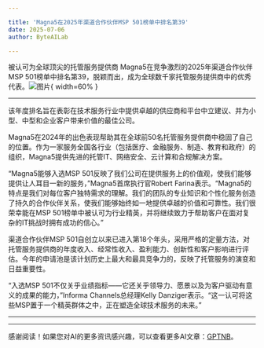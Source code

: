 ```yaml
---

title: 'Magna5在2025年渠道合作伙伴MSP 501榜单中排名第39'
date: 2025-07-06
author: ByteAILab

---
```


被认可为全球顶尖的托管服务提供商
Magna5在竞争激烈的2025年渠道合作伙伴MSP 501榜单中排名第39，脱颖而出，成为全球数千家托管服务提供商中的优秀代表。![图片](https://ai-techpark.com/wp-content/uploads/Magna5-1.jpg){ width=60% }

---
该年度排名旨在表彰在技术服务行业中提供卓越的供应商和平台中立建议、并为小型、中型和企业客户带来价值的最佳公司。

Magna5在2024年的出色表现帮助其在全球前50名托管服务提供商中稳固了自己的位置。作为一家服务全国各行业（包括医疗、金融服务、制造、教育和政府）的组织，Magna5提供先进的托管IT、网络安全、云计算和合规解决方案。

“Magna5能够入选MSP 501反映了我们公司在提供服务上的价值观，使我们能够提供让人耳目一新的服务，”Magna5首席执行官Robert Farina表示。“Magna5的特点是我们对每位客户独特需求的理解。我们的团队的专业知识和个性化服务创造了持久的合作伙伴关系，使我们能够始终如一地提供卓越的价值和可靠性。我们很荣幸能在MSP 501榜单中被认可为行业精英，并将继续致力于帮助客户在面对复杂的IT挑战时拥有成功的信心。”

渠道合作伙伴MSP 501自创立以来已进入第18个年头，采用严格的定量方法，对托管服务提供商的年度收入、经常性收入、盈利能力、创新性和客户影响进行评估。今年的申请池是该计划历史上最大和最具竞争力的，反映了托管服务的演变和日益重要性。

“入选MSP 501不仅关乎业绩指标——它还关乎领导力、愿景以及为客户驱动有意义的成果的能力，”Informa Channels总经理Kelly Danziger表示。“这一认可将这些MSP置于一个精英群体之中，正在塑造全球技术服务的未来。”

---
---
感谢阅读！如果您对AI的更多资讯感兴趣，可以查看更多AI文章：[GPTNB](https://gptnb.com)。